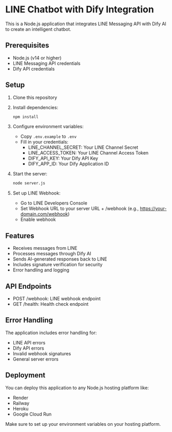 # LINE Chatbot with Dify Integration

This is a Node.js application that integrates LINE Messaging API with Dify AI to create an intelligent chatbot.

## Prerequisites

- Node.js (v14 or higher)
- LINE Messaging API credentials
- Dify API credentials

## Setup

1. Clone this repository
2. Install dependencies:

   ```bash
   npm install
   ```

3. Configure environment variables:

   - Copy `.env.example` to `.env`
   - Fill in your credentials:
     - LINE_CHANNEL_SECRET: Your LINE Channel Secret
     - LINE_ACCESS_TOKEN: Your LINE Channel Access Token
     - DIFY_API_KEY: Your Dify API Key
     - DIFY_APP_ID: Your Dify Application ID

4. Start the server:

   ```bash
   node server.js
   ```

5. Set up LINE Webhook:
   - Go to LINE Developers Console
   - Set Webhook URL to your server URL + /webhook
     (e.g., https://your-domain.com/webhook)
   - Enable webhook

## Features

- Receives messages from LINE
- Processes messages through Dify AI
- Sends AI-generated responses back to LINE
- Includes signature verification for security
- Error handling and logging

## API Endpoints

- POST /webhook: LINE webhook endpoint
- GET /health: Health check endpoint

## Error Handling

The application includes error handling for:

- LINE API errors
- Dify API errors
- Invalid webhook signatures
- General server errors

## Deployment

You can deploy this application to any Node.js hosting platform like:

- Render
- Railway
- Heroku
- Google Cloud Run

Make sure to set up your environment variables on your hosting platform.
